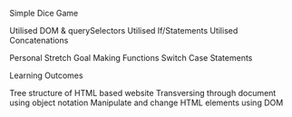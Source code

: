 Simple Dice Game

Utilised DOM & querySelectors 
Utilised If/Statements
Utilised Concatenations

Personal Stretch Goal
Making Functions
Switch Case Statements

Learning Outcomes 

Tree structure of HTML based website
Transversing through document using object notation
Manipulate and change HTML elements using DOM 
